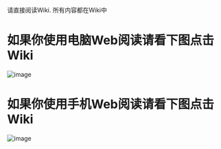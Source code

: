 请直接阅读Wiki. 所有内容都在Wiki中
# 如果你使用电脑Web阅读请看下图点击Wiki

![image](https://user-images.githubusercontent.com/1761809/143328474-d8d20d82-2309-4c44-a3a1-7a0b8a1ee675.png)

# 如果你使用手机Web阅读请看下图点击Wiki

![image](https://user-images.githubusercontent.com/1761809/143328651-c265045f-5570-495e-a488-5ee4adea7b07.png)
